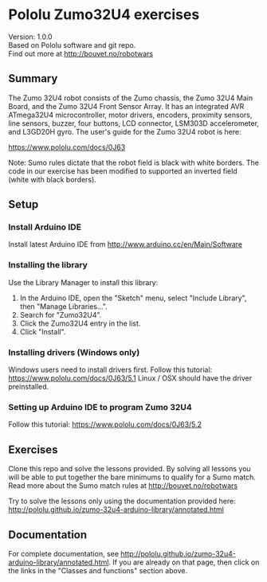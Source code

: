 # Pololu Zumo32U4 exercises

Version: 1.0.0<br/>
Based on Pololu software and git repo.<br/>
Find out more at http://bouvet.no/robotwars

## Summary

The Zumo 32U4 robot consists of the Zumo chassis, the Zumo 32U4 Main Board, and the Zumo 32U4 Front Sensor Array.  It has an integrated AVR ATmega32U4 microcontroller, motor drivers, encoders, proximity sensors, line sensors, buzzer, four buttons, LCD connector, LSM303D accelerometer, and L3GD20H gyro.  The user's guide for the Zumo 32U4 robot is here:

https://www.pololu.com/docs/0J63

Note: Sumo rules dictate that the robot field is black with white borders. The code in our exercise has been modified to supported an inverted field (white with black borders).

## Setup

### Install Arduino IDE

Install latest Arduino IDE from http://www.arduino.cc/en/Main/Software

### Installing the library

Use the Library Manager to install this library:

1. In the Arduino IDE, open the "Sketch" menu, select "Include Library", then "Manage Libraries...".
2. Search for "Zumo32U4".
3. Click the Zumo32U4 entry in the list.
4. Click "Install".

### Installing drivers (Windows only)

Windows users need to install drivers first. Follow this tutorial: https://www.pololu.com/docs/0J63/5.1
Linux / OSX should have the driver preinstalled.

### Setting up Arduino IDE to program Zumo 32U4

Follow this tutorial: https://www.pololu.com/docs/0J63/5.2

## Exercises

Clone this repo and solve the lessons provided. By solving all lessons you will be able to put together the bare minimums to qualify for a Sumo match. Read more about the Sumo match rules at http://bouvet.no/robotwars

Try to solve the lessons only using the documentation provided here: http://pololu.github.io/zumo-32u4-arduino-library/annotated.html

## Documentation

For complete documentation, see http://pololu.github.io/zumo-32u4-arduino-library/annotated.html.  If you are already on that page, then click on the links in the "Classes and functions" section above.
